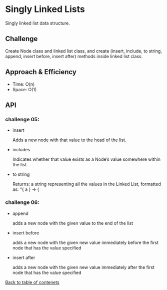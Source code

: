# Singly Linked Lists

Singly linked list data structure.

## Challenge

Create Node class and linked list class, and create (insert, include, to string, append, insert before, insert after) methods inside linked list class.

## Approach & Efficiency

- Time: O(n)
- Space: O(1)

## API

### challenge 05:

- insert

  Adds a new node with that value to the head of the list.

- includes

  Indicates whether that value exists as a Node’s value somewhere within the list.

- to string

  Returns: a string representing all the values in the Linked List, formatted as:
  "{ a } -> {

### challenge 06:

- append

  adds a new node with the given value to the end of the list

- insert before

  adds a new node with the given new value immediately before the first node that has the value specified

- insert after

  adds a new node with the given new value immediately after the first node that has the value specified

[Back to table of contenets](../README.md)
